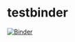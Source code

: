 # testbinder


[![Binder](https://mybinder.org/badge_logo.svg)](https://mybinder.org/v2/gh/JSchoeberl/testbinder/HEAD?labpath=first.ipynb)


